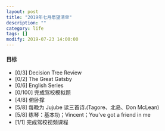 ```yaml
---
layout: post
title: "2019年七月愿望清单"
description: ""
category: life
tags: []
modify: 2019-07-23 14:00:00
---
```



#### 目标


+ [0/3] Decision Tree Review
+ [0/2] The Great Gatsby
+ [0/6] English Series
+ [0/100] 完成驾校模拟题
+ [4/8] 俯卧撑
+ [5/8] 每晚为 Jujube 读三首诗.(Tagore、北岛、Don McLean)
+ [5/8] 练琴：基本功；Vincent；You've got a friend in me
+ [1/1] 完成驾校视频课程
